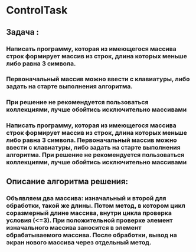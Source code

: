 # ControlTask

## Задача : 

### Написать программу, которая из имеющегося массива строк формирует массив из строк, длина которых меньше либо равна 3 символа.

### Первоначальный массив можно ввести с клавиатуры, либо задать на старте выполнения алгоритма.

### При решение не рекомендуется пользоваться коллекциями, лучше обойтись исключительно массивами

### Написать программу, которая из имеющегося массива строк формирует массив из строк, длина которых меньше либо равна 3 символа. Первоначальный массив можно ввести с клавиатуры, либо задать на старте выполнения алгоритма. При решение не рекомендуется пользоваться коллекциями, лучше обойтись исключительно массивами

## Описание алгоритма решения:

### Объявляем два массива: изначальный и второй для обработки, такой же длины. Потом метод, в котором цикл соразмерный длине массива, внутри цикла проверка условия (<=3). При положительной проверке элемент изначального массива заносится в элемент обрабатываемого массива. После обработки, вывод на экран нового массива через отдельный метод.

